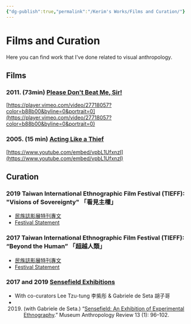 ```yaml
---
{"dg-publish":true,"permalink":"/Kerim's Works/Films and Curation/"}
---
```


# Films and Curation

Here you can find work that I've done related to visual anthropology.

## Films

### 2011. (73min) [Please Don't Beat Me, Sir!](https://dontbeatmesir.com/)

[https://player.vimeo.com/video/27718057?color=b88b00&byline=0&portrait=0](https://player.vimeo.com/video/27718057?color=b88b00&byline=0&portrait=0)

### 2005. (15 min) [Acting Like a Thief](https://store.der.org/acting-like-a-thief-p129.aspx)

[https://www.youtube.com/embed/vpbL1UfxnzI](https://www.youtube.com/embed/vpbL1UfxnzI)

## Curation

### 2019 Taiwan International Ethnographic Film Festival (TIEFF): "Visions of Sovereignty" 「看見主權」

- [民族誌影展特刊專文](https://www.tieff.org/tieff-2019/)
- [Festival Statement](https://www.tieff.org/en/tieff-2019/)

### 2017 Taiwan International Ethnographic Film Festival (TIEFF): “Beyond the Human” 「超越人類」

- [民族誌影展特刊專文](https://www.tieff.org/tieff-2017/%e6%b0%91%e6%97%8f%e8%aa%8c%e5%bd%b1%e5%b1%95%e7%89%b9%e5%88%8a%e5%b0%88%e6%96%87/)
- [Festival Statement](https://www.tieff.org/en/tieff-2017/statement-for-festival-catalog/)

### 2017 and 2019 [Sensefield Exhibitions](https://sensefield.org/)

- With co-curators Lee Tzu-tung 李紫彤 & Gabriele de Seta 胡子哥
- 2019. (with Gabriele de Seta.) “[Sensefield: An Exhibition of Experimental Ethnography](http://dx.doi.org/10.14434/mar.v13i1.26409).” Museum Anthropology Review 13 (1): 96–102.